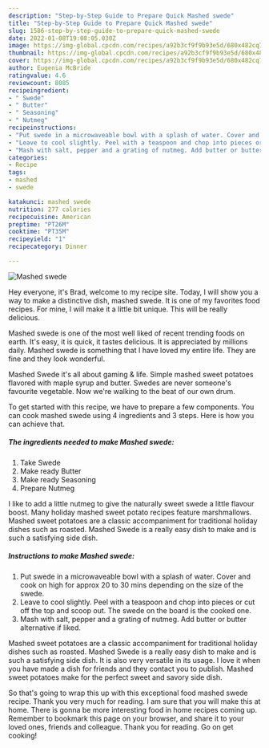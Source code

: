 ```yaml
---
description: "Step-by-Step Guide to Prepare Quick Mashed swede"
title: "Step-by-Step Guide to Prepare Quick Mashed swede"
slug: 1586-step-by-step-guide-to-prepare-quick-mashed-swede
date: 2022-01-08T19:08:05.030Z
image: https://img-global.cpcdn.com/recipes/a92b3cf9f9b93e5d/680x482cq70/mashed-swede-recipe-main-photo.jpg
thumbnail: https://img-global.cpcdn.com/recipes/a92b3cf9f9b93e5d/680x482cq70/mashed-swede-recipe-main-photo.jpg
cover: https://img-global.cpcdn.com/recipes/a92b3cf9f9b93e5d/680x482cq70/mashed-swede-recipe-main-photo.jpg
author: Eugenia McBride
ratingvalue: 4.6
reviewcount: 8085
recipeingredient:
- " Swede"
- " Butter"
- " Seasoning"
- " Nutmeg"
recipeinstructions:
- "Put swede in a microwaveable bowl with a splash of water. Cover and cook on high for approx 20 to 30 mins depending on the size of the swede."
- "Leave to cool slightly. Peel with a teaspoon and chop into pieces or cut off the top and scoop out. The swede on the board is the cooked one."
- "Mash with salt, pepper and a grating of nutmeg. Add butter or butter alternative if liked."
categories:
- Recipe
tags:
- mashed
- swede

katakunci: mashed swede 
nutrition: 277 calories
recipecuisine: American
preptime: "PT26M"
cooktime: "PT35M"
recipeyield: "1"
recipecategory: Dinner

---
```



![Mashed swede](https://img-global.cpcdn.com/recipes/a92b3cf9f9b93e5d/680x482cq70/mashed-swede-recipe-main-photo.jpg)

Hey everyone, it's Brad, welcome to my recipe site. Today, I will show you a way to make a distinctive dish, mashed swede. It is one of my favorites food recipes. For mine, I will make it a little bit unique. This will be really delicious.

Mashed swede is one of the most well liked of recent trending foods on earth. It's easy, it is quick, it tastes delicious. It is appreciated by millions daily. Mashed swede is something that I have loved my entire life. They are fine and they look wonderful.

Mashed Swede it&#39;s all about gaming &amp; life. Simple mashed sweet potatoes flavored with maple syrup and butter. Swedes are never someone&#39;s favourite vegetable. Now we&#39;re walking to the beat of our own drum.


To get started with this recipe, we have to prepare a few components. You can cook mashed swede using 4 ingredients and 3 steps. Here is how you can achieve that.

<!--inarticleads1-->

##### The ingredients needed to make Mashed swede:

1. Take  Swede
1. Make ready  Butter
1. Make ready  Seasoning
1. Prepare  Nutmeg


I like to add a little nutmeg to give the naturally sweet swede a little flavour boost. Many holiday mashed sweet potato recipes feature marshmallows. Mashed sweet potatoes are a classic accompaniment for traditional holiday dishes such as roasted. Mashed Swede is a really easy dish to make and is such a satisfying side dish. 

<!--inarticleads2-->

##### Instructions to make Mashed swede:

1. Put swede in a microwaveable bowl with a splash of water. Cover and cook on high for approx 20 to 30 mins depending on the size of the swede.
1. Leave to cool slightly. Peel with a teaspoon and chop into pieces or cut off the top and scoop out. The swede on the board is the cooked one.
1. Mash with salt, pepper and a grating of nutmeg. Add butter or butter alternative if liked.


Mashed sweet potatoes are a classic accompaniment for traditional holiday dishes such as roasted. Mashed Swede is a really easy dish to make and is such a satisfying side dish. It is also very versatile in its usage. I love it when you have made a dish for friends and they contact you to publish. Mashed sweet potatoes make for the perfect sweet and savory side dish. 

So that's going to wrap this up with this exceptional food mashed swede recipe. Thank you very much for reading. I am sure that you will make this at home. There is gonna be more interesting food in home recipes coming up. Remember to bookmark this page on your browser, and share it to your loved ones, friends and colleague. Thank you for reading. Go on get cooking!
